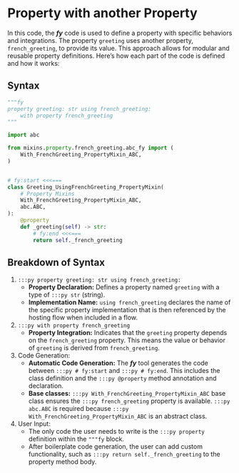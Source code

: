 # Property with another Property

In this code, the ___fy___ code is used to define a property with specific behaviors and integrations. The property `greeting` uses another property, `french_greeting`, to provide its value. This approach allows for modular and reusable property definitions. Here’s how each part of the code is defined and how it works:

## Syntax

```py title="mixins/property/greeting/using_french_greeting_fy.py" linenums="1"
"""fy
property greeting: str using french_greeting:
    with property french_greeting
"""

import abc

from mixins.property.french_greeting.abc_fy import (
    With_FrenchGreeting_PropertyMixin_ABC,
)


# fy:start <<<===
class Greeting_UsingFrenchGreeting_PropertyMixin(
    # Property Mixins
    With_FrenchGreeting_PropertyMixin_ABC,
    abc.ABC,
):
    @property
    def _greeting(self) -> str:
        # fy:end <<<===
        return self._french_greeting
```

## Breakdown of Syntax

1. `:::py property greeting: str using french_greeting:`
    - **Property Declaration:** Defines a property named `greeting` with a type of `:::py str` (string). 
    - **Implementation Name:** `using french_greeting` declares the name of the specific property implementation that is then referenced by the hosting flow when included in a flow.
2. `:::py with property french_greeting` 
    - **Property Integration:** Indicates that the `greeting` property depends on the `french_greeting` property. This means the value or behavior of `greeting` is derived from `french_greeting`. 
3. Code Generation:
    - **Automatic Code Generation:** The ___fy___ tool generates the code between `:::py # fy:start` and `:::py # fy:end`. This includes the class definition and the `:::py @property` method annotation and declaration. 
    - **Base classes:** `:::py With_FrenchGreeting_PropertyMixin_ABC` base class ensures the `:::py french_greeting` property is available. `:::py abc.ABC` is required because `:::py With_FrenchGreeting_PropertyMixin_ABC` is an abstract class.
4. User Input:
    - The only code the user needs to write is the `:::py property` definition within the `"""fy` block.
    - After boilerplate code generation, the user can add custom functionality, such as `:::py return self._french_greeting` to the property method body.
